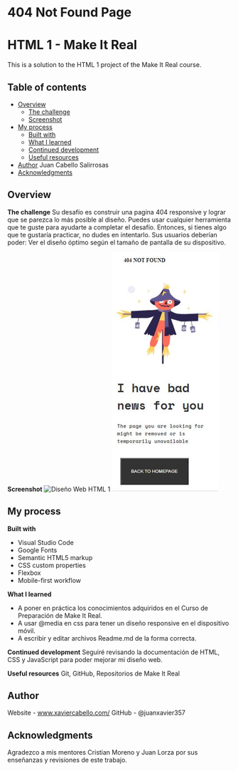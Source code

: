 # 404 Not Found Page

# HTML 1 - Make It Real
This is a solution to the HTML 1 project of the Make It Real course.

## Table of contents
- [Overview](#overview)
  - [The challenge](#the-challenge)
  - [Screenshot](#screenshot)
- [My process](#my-process)
  - [Built with](#built-with)
  - [What I learned](#what-i-learned)
  - [Continued development](#continued-development)
  - [Useful resources](#useful-resources)
- [Author](#author)
  Juan Cabello Salirrosas
- [Acknowledgments](#acknowledgments)

## Overview

**The challenge**
  Su desafío es construir una pagina 404 responsive y lograr que se parezca lo más posible al diseño.
  Puedes usar cualquier herramienta que te guste para ayudarte a completar el desafío. 
  Entonces, si tienes algo que te gustaría practicar, no dudes en intentarlo.
  Sus usuarios deberían poder:
  Ver el diseño óptimo según el tamaño de pantalla de su dispositivo.

**Screenshot**
  ![Diseño Web HTML 1](https://github.com/juanxavier357/HTML-1/blob/master/images/Dise%C3%B1o%20Web%20HTML%201.png)
  ![Diseño Móvil HTML 1](https://github.com/juanxavier357/HTML-1/blob/master/images/Dise%C3%B1o%20M%C3%B3vil%20HTML%201.JPG)

## My process

**Built with**
* Visual Studio Code
* Google Fonts
* Semantic HTML5 markup
* CSS custom properties
* Flexbox
* Mobile-first workflow

**What I learned**
* A poner en práctica los conocimientos adquiridos en el Curso de Preparación de Make It Real.
* A usar @media en css para tener un diseño responsive en el dispositivo móvil.
* A escribir y editar archivos Readme.md de la forma correcta.

**Continued development**
  Seguiré revisando la documentación de HTML, CSS y JavaScript para poder mejorar mi diseño web.

**Useful resources**
  Git, GitHub, Repositorios de Make It Real

## Author
  Website - www.xaviercabello.com/
  GitHub - @juanxavier357

## Acknowledgments
  Agradezco a mis mentores Cristian Moreno y Juan Lorza por sus enseñanzas y revisiones de este trabajo.

